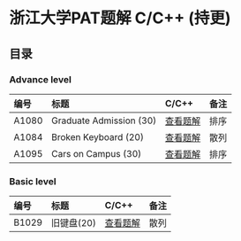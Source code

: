 # 浙江大学PAT题解 C/C++ (持更)

目录
-----
### Advance level
|编号|标题|C/C++|备注|
|:---|:---|:---|:---|
|A1080|Graduate Admission (30)|[查看题解](https://github.com/shumhingping/PAT/blob/master/Advanced%20level/1080%20Graduate%20Admission%20(30).cpp)|排序|
|A1084|Broken Keyboard (20)|[查看题解](https://github.com/shumhingping/PAT/blob/master/Advanced%20level/1084%20Broken%20Keyboard%20(20).cpp)|散列|
|A1095|Cars on Campus (30)|[查看题解](https://github.com/shumhingping/PAT/blob/master/Advanced%20level/1080%20Graduate%20Admission%20(30).cpp)|排序|

### Basic level
|编号|标题|C/C++|备注|
|:---|:---|:---|:---|
|B1029|旧键盘(20)|[查看题解]()|散列|

